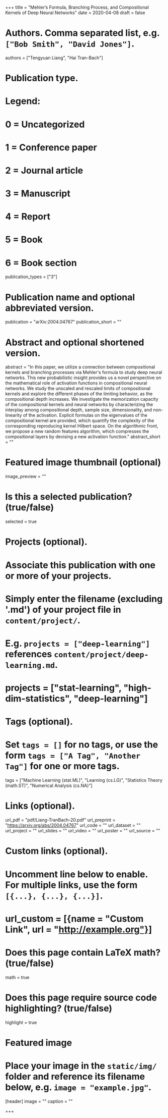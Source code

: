 +++
title = "Mehler’s Formula, Branching Process, and Compositional Kernels of Deep Neural Networks"
date = 2020-04-08
draft = false

# Authors. Comma separated list, e.g. `["Bob Smith", "David Jones"]`.
authors = ["Tengyuan Liang", "Hai Tran-Bach"]

# Publication type.
# Legend:
# 0 = Uncategorized
# 1 = Conference paper
# 2 = Journal article
# 3 = Manuscript
# 4 = Report
# 5 = Book
# 6 = Book section
publication_types = ["3"]

# Publication name and optional abbreviated version.
publication = "arXiv:2004.04767"
publication_short = ""

# Abstract and optional shortened version.
abstract = "In this paper, we utilize a connection between compositional kernels and branching processes via Mehler's formula to study deep neural networks. This new probabilistic insight provides us a novel perspective on the mathematical role of activation functions in compositional neural networks. We study the unscaled and rescaled limits of compositional kernels and explore the different phases of the limiting behavior, as the compositional depth increases. We investigate the memorization capacity of the compositional kernels and neural networks by characterizing the interplay among compositional depth, sample size, dimensionality, and non-linearity of the activation. Explicit formulas on the eigenvalues of the compositional kernel are provided, which quantify the complexity of the corresponding reproducing kernel Hilbert space. On the algorithmic front, we propose a new random features algorithm, which compresses the compositional layers by devising a new activation function."
abstract_short = ""

# Featured image thumbnail (optional)
image_preview = ""

# Is this a selected publication? (true/false)
selected = true

# Projects (optional).
#   Associate this publication with one or more of your projects.
#   Simply enter the filename (excluding '.md') of your project file in `content/project/`.
#   E.g. `projects = ["deep-learning"]` references `content/project/deep-learning.md`.
#   projects = ["stat-learning", "high-dim-statistics", "deep-learning"]

# Tags (optional).
#   Set `tags = []` for no tags, or use the form `tags = ["A Tag", "Another Tag"]` for one or more tags.
tags = ["Machine Learning (stat.ML)", "Learning (cs.LG)", "Statistics Theory (math.ST)", "Numerical Analysis (cs.NA)"]

# Links (optional).
url_pdf = "pdf/Liang-TranBach-20.pdf"
url_preprint = "https://arxiv.org/abs/2004.04767"
url_code = ""
url_dataset = ""
url_project = ""
url_slides = ""
url_video = ""
url_poster = ""
url_source = ""

# Custom links (optional).
#   Uncomment line below to enable. For multiple links, use the form `[{...}, {...}, {...}]`.
# url_custom = [{name = "Custom Link", url = "http://example.org"}]

# Does this page contain LaTeX math? (true/false)
math = true

# Does this page require source code highlighting? (true/false)
highlight = true

# Featured image
# Place your image in the `static/img/` folder and reference its filename below, e.g. `image = "example.jpg"`.
[header]
image = ""
caption = ""

+++
